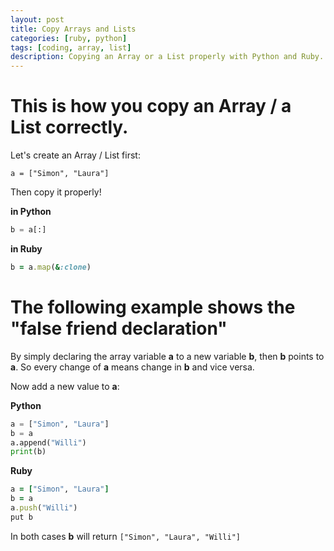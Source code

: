 ```yaml
---
layout: post
title: Copy Arrays and Lists
categories: [ruby, python]
tags: [coding, array, list]
description: Copying an Array or a List properly with Python and Ruby.
---
```


# This is how you copy an Array / a List correctly.
Let's create an Array / List first:

```
a = ["Simon", "Laura"]
```
Then copy it properly!

**in Python**
``` python
b = a[:]
```

**in Ruby**
``` ruby
b = a.map(&:clone)
```

# The following example shows the "false friend declaration"

By simply declaring the array variable **a** to a new variable **b**, then **b** points to **a**.
So every change of **a** means change in **b** and vice versa.

Now add a new value to **a**:

**Python**
``` python
a = ["Simon", "Laura"]
b = a
a.append("Willi")
print(b)
```
**Ruby**
``` ruby
a = ["Simon", "Laura"]
b = a
a.push("Willi")
put b
```
In both cases **b** will return `["Simon", "Laura", "Willi"]`
